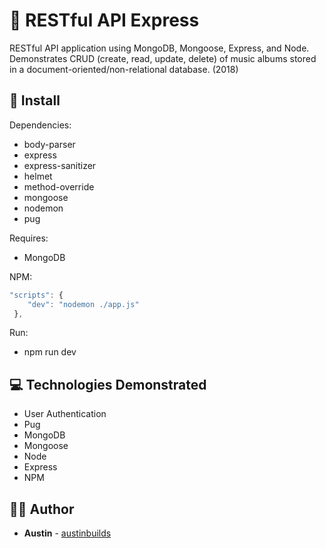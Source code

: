 # :arrows_counterclockwise: RESTful API Express

RESTful API application using MongoDB, Mongoose, Express, and Node. Demonstrates CRUD (create, read, update, delete) of music albums stored in a document-oriented/non-relational database. (2018)


## :floppy_disk: Install

Dependencies:
* body-parser
* express
* express-sanitizer
* helmet
* method-override
* mongoose
* nodemon
* pug

Requires:
* MongoDB

NPM:
```js
"scripts": {
    "dev": "nodemon ./app.js"
 },
 ```

Run:
* npm run dev


## :computer: Technologies Demonstrated

* User Authentication
* Pug
* MongoDB
* Mongoose
* Node
* Express
* NPM


## :man_technologist: Author

* **Austin** - [austinbuilds](https://github.com/austinbuilds)

